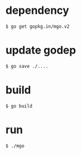 # dependency
```
$ go get gopkg.in/mgo.v2
```

# update godep
```
$ go save ./....
```

# build
```
$ go build
```

# run
```
$ ./mgo
```
